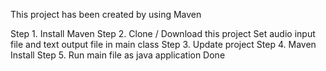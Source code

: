 This project has been created by using Maven

Step 1. Install Maven
Step 2. Clone / Download this project
	Set audio input file and text output file in main class
Step 3. Update project
Step 4. Maven Install
Step 5. Run main file as java application
Done
